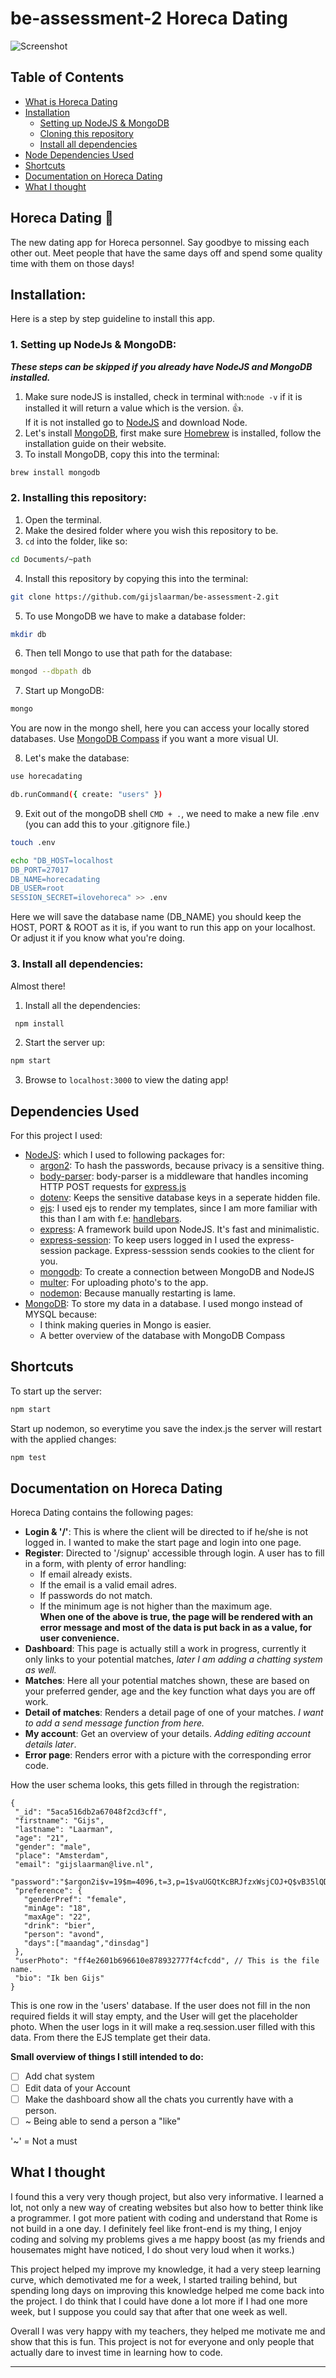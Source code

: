 # be-assessment-2 Horeca Dating

![Screenshot](https://image.ibb.co/nQdPwc/image.png)

## Table of Contents
* [What is Horeca Dating](#app)
* [Installation](#install)
  * [Setting up NodeJS & MongoDB](#install1)
  * [Cloning this repository](#install2)
  * [Install all dependencies](#install3)
* [Node Dependencies Used](#dependencies)
* [Shortcuts](#shortcuts)
* [Documentation on Horeca Dating](#documenting)
* [What I thought](#WIT)

## Horeca Dating :beers: <a name="app"></a>
The new dating app for Horeca personnel. Say goodbye to missing each other out. Meet people that have the same days off and spend some quality time with them on those days!

## Installation: <a name="install"></a>
Here is a step by step guideline to install this app.

### 1. Setting up NodeJs & MongoDB: <a name="install1"></a>

**_These steps can be skipped if you already have NodeJS and MongoDB installed._**

1. Make sure nodeJS is installed, check in terminal with:`node -v`
if it is installed it will return a value which is the version. :thumbsup:.  
If it is not installed go to [NodeJS](https://nodejs.org/en/) and download Node.
2. Let's install [MongoDB](https://www.mongodb.com/), first make sure [Homebrew](https://brew.sh/) is installed, follow the installation guide on their website.
3. To install MongoDB, copy this into the terminal:  
```bash
brew install mongodb
```

### 2. Installing this repository: <a name="install2"></a>
1. Open the terminal.
2. Make the desired folder where you wish this repository to be.
3. `cd` into the folder, like so:  
```bash
cd Documents/~path
```

4. Install this repository by copying this into the terminal:  
``` bash
git clone https://github.com/gijslaarman/be-assessment-2.git
```

5. To use MongoDB we have to make a database folder:  
``` bash
mkdir db
```
6. Then tell Mongo to use that path for the database:  
```bash
mongod --dbpath db
```
7. Start up MongoDB:  
```bash
mongo
```
You are now in the mongo shell, here you can access your locally stored databases. Use [MongoDB Compass](https://www.mongodb.com/products/compass) if you want a more visual UI.

8. Let's make the database:  
```bash
use horecadating
```
```bash
db.runCommand({ create: "users" })
```

9. Exit out of the mongoDB shell `CMD + .`, we need to make a new file .env (you can add this to your .gitignore file.)
```bash
touch .env
```
```bash
echo "DB_HOST=localhost
DB_PORT=27017
DB_NAME=horecadating
DB_USER=root
SESSION_SECRET=ilovehoreca" >> .env
```

Here we will save the database name (DB_NAME) you should keep the HOST, PORT & ROOT as it is, if you want to run this app on your localhost. Or adjust it if you know what you're doing.


### 3. Install all dependencies: <a name="install3"></a>
Almost there!
1. Install all the dependencies:  
```bash
 npm install
```
2. Start the server up:  
``` bash
npm start
```
3. Browse to `localhost:3000` to view the dating app!

## Dependencies Used <a name="dependencies"></a>

For this project I used:
* [NodeJS](Nodejs.org): which I used to following packages for:
  * [argon2](https://www.npmjs.com/package/argon2): To hash the passwords, because privacy is a sensitive thing.
  * [body-parser](https://www.npmjs.com/package/body-parser): body-parser is a middleware that handles incoming HTTP POST requests for [express.js](https://www.npmjs.com/package/express)
  * [dotenv](https://www.npmjs.com/package/dotenv): Keeps the sensitive database keys in a seperate hidden file.
  * [ejs](https://www.npmjs.com/package/ejs): I used ejs to render my templates, since I am more familiar with this than I am with f.e: [handlebars](https://www.npmjs.com/package/handlebars).
  * [express](https://www.npmjs.com/package/express): A framework build upon NodeJS. It's fast and minimalistic.
  * [express-session](https://www.npmjs.com/package/express-session): To keep users logged in I used the express-session package. Express-sesssion sends cookies to the client for you.
  * [mongodb](https://www.npmjs.com/package/mongodb): To create a connection between MongoDB and NodeJS
  * [multer](https://www.npmjs.com/package/multer): For uploading photo's to the app.
  * [nodemon](https://www.npmjs.com/package/nodemon): Because manually restarting is lame.
* [MongoDB](mongodb.com): To store my data in a database. I used mongo instead of MYSQL because:
  * I think making queries in Mongo is easier.
  * A better overview of the database with MongoDB Compass

## Shortcuts <a name="shortcuts"></a>
To start up the server:
```bash
npm start
```

Start up nodemon, so everytime you save the index.js the server will restart with the applied changes:
```bash
npm test
```

## Documentation on Horeca Dating <a name="documenting"></a>

Horeca Dating contains the following pages:
* **Login & '/'**: This is where the client will be directed to if he/she is not logged in. I wanted to make the start page and login into one page.
* **Register**: Directed to '/signup' accessible through login. A user has to fill in a form, with plenty of error handling:
  * If email already exists.
  * If the email is a valid email adres.
  * If passwords do not match.
  * If the minimum age is not higher than the maximum age.   
  **When one of the above is true, the page will be rendered with an error message and most of the data is put back in as a value, for user convenience.**
* **Dashboard**: This page is actually still a work in progress, currently it only links to your potential matches, _later I am adding a chatting system as well._
* **Matches**: Here all your potential matches shown, these are based on your preferred gender, age and the key function what days you are off work.
* **Detail of matches**: Renders a detail page of one of your matches. _I want to add a send message function from here._
* **My account**: Get an overview of your details. _Adding editing account details later_.
* **Error page**: Renders error with a picture with the corresponding error code.

How the user schema looks, this gets filled in through the registration:
```
{
 "_id": "5aca516db2a67048f2cd3cff",
 "firstname": "Gijs",
 "lastname": "Laarman",
 "age": "21",
 "gender": "male",
 "place": "Amsterdam",
 "email": "gijslaarman@live.nl",
 "password":"$argon2i$v=19$m=4096,t=3,p=1$vaUGQtKcBRJfzxWsjCOJ+Q$vB35lQDf4X1Qr4XhU9c49+39bYhpYInFD+s/dO4brNY",
 "preference": {
   "genderPref": "female",
   "minAge": "18",
   "maxAge": "22",
   "drink": "bier",
   "person": "avond",
   "days":["maandag","dinsdag"]
 },
 "userPhoto": "ff4e2601b696610e878932777f4cfcdd", // This is the file name.
 "bio": "Ik ben Gijs"
}
```

This is one row in the 'users' database. If the user does not fill in the non required fields it will stay empty, and the User will get the placeholder photo. When the user logs in it will make a req.session.user filled with this data. From there the EJS template get their data.

**Small overview of things I still intended to do:**
- [ ] Add chat system
- [ ] Edit data of your Account
- [ ] Make the dashboard show all the chats you currently have with a person.
- [ ] ~ Being able to send a person a "like"

'~' = Not a must

## What I thought <a name="WIT"></a>
I found this a very very though project, but also very informative. I learned a lot, not only a new way of creating websites but also how to better think like a programmer. I got more patient with coding and understand that Rome is not build in a one day. I definitely feel like front-end is my thing, I enjoy coding and solving my problems gives a me happy boost (as my friends and housemates might have noticed, I do shout very loud when it works.)

This project helped my improve my knowledge, it had a very steep learning curve, which demotivated me for a week, I started trailing behind, but spending long days on improving this knowledge helped me come back into the project. I do think that I could have done a lot more if I had one more week, but I suppose you could say that after that one week as well.

Overall I was very happy with my teachers, they helped me motivate me and show that this is fun. This project is not for everyone and only people that actually dare to invest time in learning how to code.

****

